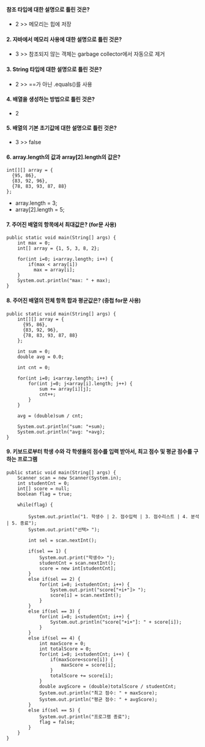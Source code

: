 #### 참조 타입에 대한 설명으로 틀린 것은?
* 2 >> 메모리는 힙에 저장

#### 2. 자바에서 메모리 사용에 대한 설명으로 틀린 것은?
* 3 >> 참조되지 않는 객체는 garbage collector에서 자동으로 제거

#### 3. String 타입에 대한 설명으로 틀린 것은?
* 2 >> ==가 아닌 .equals()를 사용

#### 4. 배열을 생성하는 방법으로 틀린 것은?
* 2

#### 5. 배열의 기본 초기값에 대한 설명으로 틀린 것은?
* 3 >> false

#### 6. array.length의 값과 array[2].length의 값은?
```
int[][] array = {
  {95, 86},
  {83, 92, 96},
  {78, 83, 93, 87, 88}
};
```
* array.length = 3;
* array[2].length = 5;

#### 7. 주어진 배열의 항목에서 최대값은? (for문 사용)
```
public static void main(String[] args) {
    int max = 0;
    int[] array = {1, 5, 3, 8, 2};
    
    for(int i=0; i<array.length; i++) {
        if(max < array[i])
          max = array[i];
    }
    System.out.println("max: " + max);    
}
```

#### 8. 주어진 배열의 전체 항목 합과 평균값은? (중첩 for문 사용)
```
public static void main(String[] args) {
    int[][] array = {
      {95, 86},
      {83, 92, 96},
      {78, 83, 93, 87, 88}
    };    
    
    int sum = 0;
    double avg = 0.0;
    
    int cnt = 0;
    
    for(int i=0; i<array.length; i++) {
        for(int j=0; j<array[i].length; j++) {
            sum += array[i][j];
            cnt++;
        }
    }
    
    avg = (double)sum / cnt;
    
    System.out.println("sum: "+sum);
    System.out.println("avg: "+avg);
}
```

#### 9. 키보드로부터 학생 수와 각 학생들의 점수를 입력 받아서, 최고 점수 및 평균 점수를 구하는 프로그램
```
public static void main(String[] args) {
    Scanner scan = new Scanner(System.in);
    int studentCnt = 0;
    int[] score = null;
    boolean flag = true;
    
    while(flag) {
    
        System.out.println("1. 학생수 | 2. 점수입력 | 3. 점수리스트 | 4. 분석 | 5. 종료");
        System.out.print("선택> ");

        int sel = scan.nextInt();

        if(sel == 1) {
            System.out.print("학생수> ");
            studentCnt = scan.nextInt();
            score = new int[studentCnt];
        }
        else if(sel == 2) {
            for(int i=0; i<studentCnt; i++) {
                System.out.print("score["+i+"]> ");
                score[i] = scan.nextInt();
            }
        }
        else if(sel == 3) {
            for(int i=0; i<studentCnt; i++) {
                System.out.println("score["+i+"]: " + score[i]);
            }            
        }
        else if(sel == 4) {
            int maxScore = 0;
            int totalScore = 0;
            for(int i=0; i<studentCnt; i++) {
                if(maxScore<score[i]) {
                    maxScore = score[i];
                }
                totalScore += score[i];
            }  
            double avgScore = (double)totalScore / studentCnt;
            System.out.println("최고 점수: " + maxScore);
            System.out.println("평균 점수: " + avgScore);            
        }
        else if(sel == 5) {
            System.out.println("프로그램 종료");  
            flag = false;
        }        
    }
}
```
